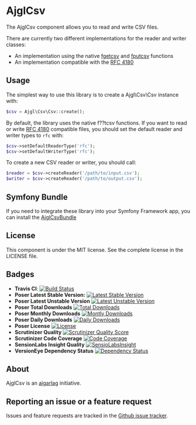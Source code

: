 AjglCsv
=======

The AjglCsv component allows you to read and write CSV files.

There are currently two different implementations for the reader and writer classes:

 * An implementation using the native [fgetcsv](www.php.net/manual/function.fgetcsv.php) and [fputcsv](www.php.net/manual/function.fputcsv.php) functions
 * An implementation compatible with the [RFC 4180](http://tools.ietf.org/html/rfc4180)


Usage
-----

The simplest way to use this library is to create a Ajgl\Csv\Csv instance with:
```php
$csv = Ajgl\Csv\Csv::create();
```

By default, the library uses the native f??tcsv functions. If you want to read
or write [RFC 4180](http://tools.ietf.org/html/rfc4180) compatible files, you
should set the default reader and writer types to ```rfc``` with:
```php
$csv->setDefaultReaderType('rfc');
$csv->setDefaultWriterType('rfc');
```

To create a new CSV reader or writer, you should call:
```php
$reader = $csv->createReader('/path/to/input.csv');
$writer = $csv->createReader('/path/to/output.csv');
```


Symfony Bundle
--------------

If you need to integrate these library into your Symfony Framework app, you
can install the [AjglCsvBundle](https://github.com/ajgarlag/AjglCsvBundle)


License
-------

This component is under the MIT license. See the complete license in the LICENSE file.


Badges
------

* **Travis CI**: [![Build Status](https://travis-ci.org/ajgarlag/AjglCsv.png?branch=master)](https://travis-ci.org/ajgarlag/AjglCsv)
* **Poser Latest Stable Version:** [![Latest Stable Version](https://poser.pugx.org/ajgl/csv/v/stable.png)](https://packagist.org/packages/ajgl/csv)
* **Poser Latest Unstable Version** [![Latest Unstable Version](https://poser.pugx.org/ajgl/csv/v/unstable.png)](https://packagist.org/packages/ajgl/csv)
* **Poser Total Downloads** [![Total Downloads](https://poser.pugx.org/ajgl/csv/downloads.png)](https://packagist.org/packages/ajgl/csv)
* **Poser Monthly Downloads** [![Montly Downloads](https://poser.pugx.org/ajgl/csv/d/monthly.png)](https://packagist.org/packages/ajgl/csv)
* **Poser Daily Downloads** [![Daily Downloads](https://poser.pugx.org/ajgl/csv/d/daily.png)](https://packagist.org/packages/ajgl/csv)
* **Poser License** [![License](https://poser.pugx.org/ajgl/csv/license.png)](https://packagist.org/packages/ajgl/csv)
* **Scrutinizer Quality** [![Scrutinizer Quality Score](https://scrutinizer-ci.com/g/ajgarlag/AjglCsv/badges/quality-score.png?s=07ede5e0d7f8f6f5065277af7eecbc677c283ee8)](https://scrutinizer-ci.com/g/ajgarlag/AjglCsv/)
* **Scrutinizer Code Coverage** [![Code Coverage](https://scrutinizer-ci.com/g/ajgarlag/AjglCsv/badges/coverage.png?s=00d4254cea1de1ad74e1cacd64d9eef771205ba8)](https://scrutinizer-ci.com/g/ajgarlag/AjglCsv/)
* **SensionLabs Insight Quality** [![SensioLabsInsight](https://insight.sensiolabs.com/projects/47a8fbe8-c9f7-48d8-a0e7-4b3906d8e48f/mini.png)](https://insight.sensiolabs.com/projects/47a8fbe8-c9f7-48d8-a0e7-4b3906d8e48f)
* **VersionEye Dependency Status** [![Dependency Status](https://www.versioneye.com/php/ajgl:csv/dev-master/badge.png)](https://www.versioneye.com/php/ajgl:csv/dev-master)


About
-----

AjglCsv is an [ajgarlag](http://aj.garcialagar.es) initiative.


Reporting an issue or a feature request
---------------------------------------

Issues and feature requests are tracked in the [Github issue tracker](https://github.com/ajgarlag/AjglCsv/issues).
